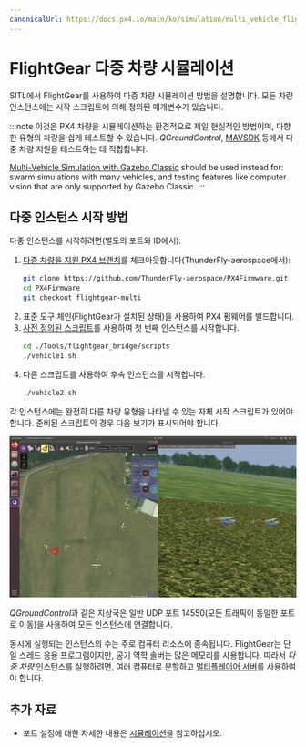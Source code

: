 ```yaml
---
canonicalUrl: https://docs.px4.io/main/ko/simulation/multi_vehicle_flightgear
---
```


# FlightGear 다중 차량 시뮬레이션

SITL에서 FlightGear를 사용하여 다중 차량 시뮬레이션 방법을 설명합니다. 모든 차량 인스턴스에는 시작 스크립트에 의해 정의된 매개변수가 있습니다.

:::note
이것은 PX4 차량을 시뮬레이션하는 환경적으로 제일 현실적인 방법이며,  다향한 유형의 차량을 쉽게 테스트할 수 있습니다. *QGroundControl*, [MAVSDK](https://mavsdk.mavlink.io/) 등에서 다중 차량 지원을 테스트하는 데 적합합니다.

[Multi-Vehicle Simulation with Gazebo Classic](../sim_gazebo_classic/multi_vehicle_simulation_gazebo.md) should be used instead for: swarm simulations with many vehicles, and testing features like computer vision that are only supported by Gazebo Classic.
:::

## 다중 인스턴스 시작 방법

다중 인스턴스를 시작하려면(별도의 포트와 ID에서):

1. [다중 차량을 지원 PX4 브랜치](https://github.com/ThunderFly-aerospace/PX4Firmware/tree/flightgear-multi)를 체크아웃합니다(ThunderFly-aerospace에서):
   ```bash
   git clone https://github.com/ThunderFly-aerospace/PX4Firmware.git
   cd PX4Firmware
   git checkout flightgear-multi  
   ```
1. 표준 도구 체인(FlightGear가 설치된 상태)을 사용하여 PX4 펌웨어를 빌드합니다.
1. [사전 정의된 스크립트](https://github.com/ThunderFly-aerospace/PX4-FlightGear-Bridge/tree/master/scripts)를 사용하여 첫 번째 인스턴스를 시작합니다.
   ```bash
   cd ./Tools/flightgear_bridge/scripts
   ./vehicle1.sh
   ```
1. 다른 스크립트를 사용하여 후속 인스턴스를 시작합니다.
   ```bash
   ./vehicle2.sh
   ```

각 인스턴스에는 완전히 다른 차량 유형을 나타낼 수 있는 자체 시작 스크립트가 있어야 합니다. 준비된 스크립트의 경우 다음 보기가 표시되어야 합니다.

![PX4 SITL과 FlightGear를 사용한 다중 차량 시뮬레이션](../../assets/simulation/flightgear/flightgear-multi-vehicle-sitl.jpg)

*QGroundControl*과 같은 지상국은 일반 UDP 포트 14550(모든 트래픽이 동일한 포트로 이동)을 사용하여 모든 인스턴스에 연결합니다.

동시에 실행되는 인스턴스의 수는 주로 컴퓨터 리소스에 종속됩니다. FlightGear는 단일 스레드 응용 프로그램이지만, 공기 역학 솔버는 많은 메모리를 사용합니다. 따라서 *다중 차량* 인스턴스를 실행하려면, 여러 컴퓨터로 분할하고 [멀티플레이어 서버](https://wiki.flightgear.org/Howto:Multiplayer)를 사용하여야 합니다.

## 추가 자료

* 포트 설정에 대한 자세한 내용은 [시뮬레이션](../simulation/README.md)을 참고하십시오.
